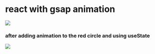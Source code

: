 # react with gsap animation 

![](https://media.giphy.com/media/FvoSvKQy3diubwIpbE/giphy.gif)

### after adding animation to the red circle and using useState

![](https://media.giphy.com/media/zo7XBX6Ndqy101wniJ/giphy.gif)
